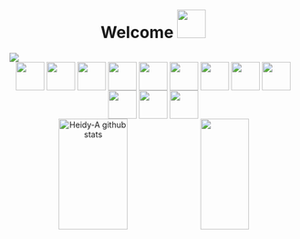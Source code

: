 <div align="center">
<h1 align="center"> Welcome <img src="https://media.giphy.com/media/mGcNjsfWAjY5AEZNw6/giphy.gif" width="50"></h1> 
</div>

<img src="https://i.ibb.co/8DG4Lnh/mibanner-ha2.png">

<div align="center">
<img align="center" src="https://i.ibb.co/QkxY1sR/html.png" width="50"></img>
  <img align="center" src="https://i.ibb.co/zfWDv39/css.png" width="50"></img>
  <img align="center" src="https://i.ibb.co/VNsdVbF/js.png" width="50"></img>
  <img align="center" src="https://i.ibb.co/Xx3Pfzq/react.png" width="50"></img>
  <img align="center" src="https://i.ibb.co/ZxgpMKd/node.png" width="50"></img> 
  <img align="center" src="https://i.ibb.co/0Z6Pc5w/git.png" width="50"></img>
  <img align="center" src="https://i.ibb.co/QnDYk5N/github.png" width="50"></img>
  <img align="center" src="https://i.ibb.co/TBc3gYD/photoshop.png" width="50"></img>
  <img align="center" src="https://i.ibb.co/9gZxk9x/illustrator.png" width="50"></img>
  <img align="center" src="https://i.ibb.co/0f8SHVk/indesing.png" width="50"></img>
  <img align="center" src="https://i.ibb.co/kqvQ81z/premiere-pro.png" width="50"></img> 
  <img align="center" src="https://i.ibb.co/Mn7TW5s/filmora.png" width="50"></img>
</div>
<!--
<div align="center">
<img alt="snake eating my contributions" src="https://raw.githubusercontent.com/salesp07/salesp07/output/github-contribution-grid-snake.svg" />
</div>
-->

<div align="center">
  <img width="49%" height="195px" src="https://github-readme-stats.vercel.app/api?username=Heidy-A&show_icons=true&count_private=true&hide_border=true&title_color=F06292&icon_color=4A148Ctext_color=c9d1d9&bg_color=FFFFFF" alt="Heidy-A github stats" /> 
   <img width="41%" height="195px" src="https://github-readme-stats.vercel.app/api/top-langs/?username=Heidy-A&showlayout=compact&hide_border=true&title_color=ff91a4&text_color=ff91a4&bg_color=FFFFFF"
</div>




<!--
**Heidy-A/Heidy-A** is a ✨ _special_ ✨ repository because its `README.md` (this file) appears on your GitHub profile.

Here are some ideas to get you started:

- 🔭 I’m currently working on ...
- 🌱 I’m currently learning ...
- 👯 I’m looking to collaborate on ...
- 🤔 I’m looking for help with ...
- 💬 Ask me about ...
- 📫 How to reach me: ...
- 😄 Pronouns: ...
- ⚡ Fun fact: ...
-->
